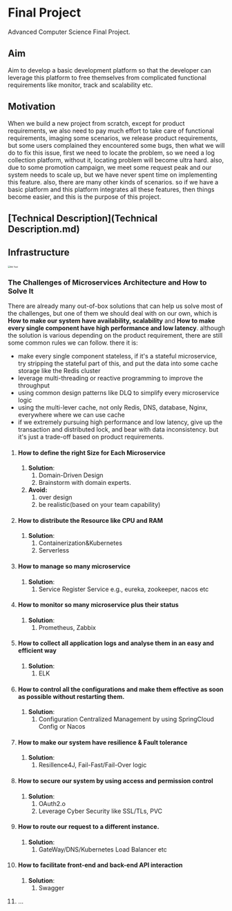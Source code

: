 # Final Project
Advanced Computer Science Final Project. 

## Aim

Aim to develop a basic development platform so that the developer can leverage this platform to free themselves from complicated functional requirements like monitor, track and scalability etc.

## Motivation

When we build a new project from scratch, except for product requirements, we also need to pay much effort to take care of functional requirements, imaging some scenarios, we release product requirements, but some users complained they encountered some bugs, then what we will do to fix this issue, first we need to locate the problem, so we need a log collection platform, without it, locating problem will become ultra hard. also, due to some promotion campaign, we meet some request peak and our system needs to scale up, but we have never spent time on implementing this feature. also, there are many other kinds of scenarios. so if we have a basic platform and this platform integrates all these features, then things become easier, and this is the purpose of this project.

## [Technical Description](Technical Description.md)

## Infrastructure
<img src="./docs/infrastructure.jpg.jpg" alt="Alt Text" style="zoom:35%;" />

### The Challenges of Microservices Architecture and How to Solve It

There are already many out-of-box solutions that can help us solve most of the challenges, but one of them we should deal with on our own, which is **How to make our system have availability, scalability** and **How to make every single component have high performance and low latency**. although the solution is various depending on the product requirement, there are still some common rules we can follow. there it is:

- make every single component stateless, if it's a stateful microservice, try stripping the stateful part of this, and put the data into some cache storage like the Redis cluster
- leverage multi-threading or reactive programming to improve the throughput
- using common design patterns like DLQ to simplify every microservice logic
- using the multi-lever cache, not only Redis, DNS,  database, Nginx, everywhere where we can use cache
- if we extremely pursuing high performance and low latency, give up the transaction and distributed lock, and bear with data inconsistency. but it's just a trade-off based on product requirements.

1. #### How to define the right Size for Each Microservice

   1. **Solution**:
      1. Domain-Driven Design
      2. Brainstorm with domain experts.
   2. **Avoid:**
      1. over design
      2. be realistic(based on your team capability)

2. #### How to distribute the Resource like CPU and RAM

   1. **Solution**:
      1. Containerization&Kubernetes
      2. Serverless

3. #### How to manage so many microservice

   1. **Solution**:
      1. Service Register Service e.g., eureka, zookeeper, nacos etc

4. #### How to monitor so many microservice plus their status

   1. **Solution**:
      1. Prometheus, Zabbix

5. #### How to collect all application logs and analyse them in an easy and efficient way

   1. **Solution**:
      1. ELK

6. #### How to control all the configurations and make them effective as soon as possible without restarting them.

   1. **Solution**:
      1. Configuration Centralized Management by using SpringCloud Config or Nacos

7. #### How to make our system have resilience & Fault tolerance

   1. **Solution**:
      1. Resillence4J, Fail-Fast/Fail-Over logic

8. #### How to secure our system by using access and permission control

   1. **Solution**:
      1. OAuth2.o
      2. Leverage Cyber Security like SSL/TLs, PVC

9. #### How to route our request to a different instance.

   1. **Solution**:
      1. GateWay/DNS/Kubernetes Load Balancer etc

10. #### How to facilitate front-end and back-end API interaction

    1. **Solution**:
       1. Swagger

11. ...
